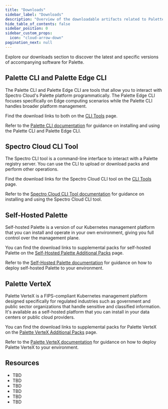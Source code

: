 ```yaml
---
title: "Downloads"
sidebar_label: "Downloads"
description: "Overview of the downloadable artifacts related to Palette and Spectro Cloud tools."
hide_table_of_contents: false
sidebar_position: 0
sidebar_custom_props:
  icon: "cloud-arrow-down"
pagination_next: null
---
```


Explore our downloads section to discover the latest and specific versions of accompanying software for Palette.

## Palette CLI and Palette Edge CLI

The Palette CLI and Palette Edge CLI are tools that allow you to interact with Spectro Cloud's Palette platform programmatically. The Palette Edge CLI focuses specifically on Edge computing scenarios while the Palette CLI handles broader platform management.

Find the download links to both on the [CLI Tools](./cli-tools.md) page.

Refer to the [Palette CLI documentation](../automation/palette-cli/palette-cli.md) for guidance on installing and using the Palette CLI and Palette Edge CLI.

## Spectro Cloud CLI Tool

The Spectro CLI tool is a command-line interface to interact with a Palette registry server. You can use the CLI to upload or download packs and perform other operations.

Find the download links for the Spectro Cloud CLI tool on the [CLI Tools](./cli-tools.md) page.

Refer to the [Spectro Cloud CLI Tool documentation](../registries-and-packs/spectro-cli-reference.md) for guidance on installing and using the Spectro Cloud CLI tool.

## Self-Hosted Palette

Self-hosted Palette is a version of our Kubernetes management platform that you can install and operate in your own environment, giving you full control over the management plane.

You can find the download links to supplemental packs for self-hosted Palette on the [Self-Hosted Palette Additional Packs](./self-hosted-palette-supplemental-packs.md) page.

Refer to the [Self-Hosted Palette documentation](../enterprise-version/install-palette/install-palette.md) for guidance on how to deploy self-hosted Palette to your environment.

## Palette VerteX

Palette VerteX is a FIPS-compliant Kubernetes management platform designed specifically for regulated industries such as government and public sector organizations that handle sensitive and classified information. It's available as a self-hosted platform that you can install in your data centers or public cloud providers.

You can find the download links to supplemental packs for Palette VerteX on the [Palette VerteX Additional Packs](./palette-vertex-supplemental-packs.md) page.

Refer to the [Palette VerteX documentation](../vertex/install-palette-vertex/install-palette-vertex.md) for guidance on how to deploy Palette VerteX to your environment.

## Resources

- TBD
- TBD
- TBD
- TBD
- TBD
- TBD
